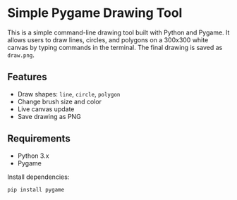 # Simple Pygame Drawing Tool

This is a simple command-line drawing tool built with Python and Pygame. It allows users to draw lines, circles, and polygons on a 300x300 white canvas by typing commands in the terminal. The final drawing is saved as `draw.png`.

## Features

- Draw shapes: `line`, `circle`, `polygon`
- Change brush size and color
- Live canvas update
- Save drawing as PNG

## Requirements

- Python 3.x
- Pygame

Install dependencies:

```bash
pip install pygame
